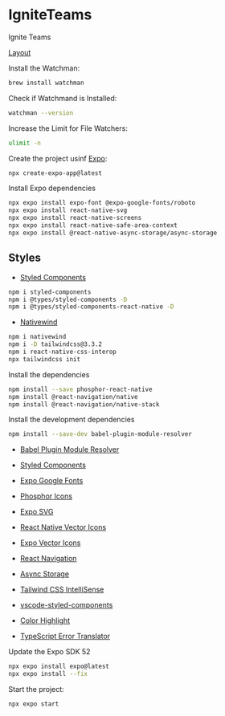 # IgniteTeams
Ignite Teams

[Layout](https://www.figma.com/file/fgZ01VcIp3I88PCXx9IC6v/Ignite-Teams?node-id=37%3A6)

Install the Watchman:
```sh
brew install watchman
```

Check if Watchmand is Installed:
```sh
watchman --version
```

 Increase the Limit for File Watchers:
 ```sh
ulimit -n
 ```

Create the project usinf [Expo](https://docs.expo.dev):
```sh
npx create-expo-app@latest
```

Install Expo dependencies
```sh
npx expo install expo-font @expo-google-fonts/roboto
npx expo install react-native-svg
npx expo install react-native-screens 
npx expo install react-native-safe-area-context
npx expo install @react-native-async-storage/async-storage
```

## Styles
- [Styled Components](https://styled-components.com)
```sh
npm i styled-components
npm i @types/styled-components -D
npm i @types/styled-components-react-native -D
```

- [Nativewind](https://www.nativewind.dev/v2/quick-starts/expo)
```sh
npm i nativewind
npm i -D tailwindcss@3.3.2
npm i react-native-css-interop
npx tailwindcss init
```
Install the dependencies
```sh
npm install --save phosphor-react-native
npm install @react-navigation/native
npm install @react-navigation/native-stack
```

Install the development dependencies
```sh
npm install --save-dev babel-plugin-module-resolver

```

- [Babel Plugin Module Resolver](https://github.com/tleunen/babel-plugin-module-resolver)
- [Styled Components](https://styled-components.com/docs/basics)
- [Expo Google Fonts](https://docs.expo.dev/guides/using-custom-fonts/)
- [Phosphor Icons](https://phosphoricons.com/)
- [Expo SVG](https://docs.expo.dev/versions/latest/sdk/svg/)
- [React Native Vector Icons](https://oblador.github.io/react-native-vector-icons/)
- [Expo Vector Icons](https://icons.expo.fyi)
- [React Navigation](https://reactnavigation.org/)
- [Async Storage](https://docs.expo.dev/versions/latest/sdk/async-storage/)

- [Tailwind CSS IntelliSense](https://marketplace.visualstudio.com/items?itemName=bradlc.vscode-tailwindcss)
- [vscode-styled-components](https://marketplace.visualstudio.com/items?itemName=styled-components.vscode-styled-components)
- [Color Highlight](https://marketplace.visualstudio.com/items?itemName=naumovs.color-highlight)
- [TypeScript Error Translator](https://marketplace.visualstudio.com/items?itemName=mattpocock.ts-error-translator)

Update the Expo SDK 52
```sh
npx expo install expo@latest
npx expo install --fix
```

Start the project:
```sh
npx expo start
```